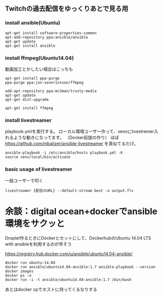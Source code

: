 ## Twitchの過去配信をゆっくりあとで見る用

### install ansible(Ubuntu)

    apt-get install software-properties-common
    apt-add-repository ppa:ansible/ansible
    apt-get update
    apt-get install ansible

### install ffmpeg(Ubuntu14.04)

動画加工とかしたい場合はこっちも

```
apt-get install ppa-purge
ppa-purge ppa:jon-severinsson/ffmpeg

add-apt-repository ppa:mc3man/trusty-media
apt-get update
apt-get dist-upgrade

apt-get install ffmpeg
```

### install livestreamer

playbook.ymlを実行する。
ローカル環境ユーザー作って、venvにlivestremer入れるような動きになってます。
（Docker前提の作り）
ほぼ
https://github.com/nibalizer/ansible-livestreamer
を真似てるだけ。

    ansible-playbook -i /etc/ansible/hosts playbook.yml -K
    source venv/local/bin/activate

### basic usage of livestreamer

一般ユーザーで叩く

    livestreamer {配信のURL} --default-stream best -o output.flv

# 余談：digital ocean+dockerでansible環境をサクッと

Droplet作るときにDockerとセットにして、DockerhubのUbuntu 14.04 LTS with ansibleを利用するのが早そう

https://registry.hub.docker.com/u/ansible/ubuntu14.04-ansible/

    docker run ubuntu:14.04
    docker run ansible/ubuntu14.04-ansible:1.7 ansible-playbook --version
    docker images
    docker ps -a
    docker run -i -t ansible/ubuntu14.04-ansible:1.7 /bin/bash

あとはdocker cpでホストに持ってくるなりする


